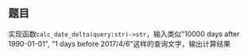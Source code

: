 ## 题目
实现函数`calc_date_delta(query:str)->str`，输入类似"10000 days after 1990-01-01", "1 days before 2017/4/6"这样的查询文字，输出计算结果
